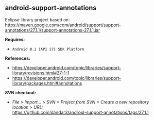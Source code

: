 ## android-support-annotations

Eclipse library project based on:<br/>
https://maven.google.com/com/android/support/support-annotations/27.1.1/support-annotations-27.1.1.jar

**Requires:**
- `Android 8.1 (API 27) SDK Platform`

**References:**
- https://developer.android.com/topic/libraries/support-library/revisions.html#27-1-1
- https://developer.android.com/topic/libraries/support-library/packages.html#annotations

**SVN checkout:**
- _File > Import... > SVN > Project from SVN > Create a new repository location > URL:_<br/>
  https://github.com/dandar3/android-support-annotations/tags/27.1.1
